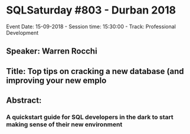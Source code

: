 # SQLSaturday #803 - Durban 2018
Event Date: 15-09-2018 - Session time: 15:30:00 - Track: Professional Development
## Speaker: Warren Rocchi
## Title: Top tips on cracking a new database (and improving your new emplo
## Abstract:
### A quickstart guide for SQL developers in the dark to start making sense of their new environment
